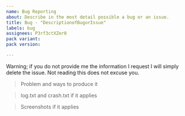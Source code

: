 ```yaml
---
name: Bug Reporting
about: Describe in the most detail possible a bug or an issue.
title: Bug - "DescriptionofBugorIssue"
labels: bug
assignees: P3rf3ctXZer0
pack variant:
pack version:

---
```


Warning; if you do not provide me the information I request I will simply delete the issue. Not reading this does not excuse you.

> Problem and ways to produce it



> log.txt and crash.txt if it applies



> Screenshots if it applies
